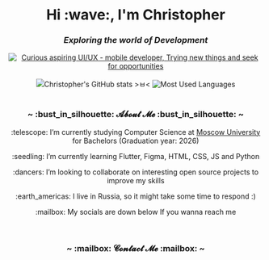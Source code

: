 <h1 align="center">Hi :wave:, I'm Christopher</h1>
<h3 align="center"><em>Exploring the world of Development</em></h3>
<div align="center">
<a href="https://git.io/typing-svg"><img src="https://readme-typing-svg.herokuapp.com?font=Poppins&weight=300&pause=1000&color=F6F732&width=435&lines=Curious+aspiring+UI%2FUX+-+mobile+developer;Trying+new+things+and+seek+for+opportunities" alt="Curious aspiring UI/UX - mobile developer, Trying new things and seek for opportunities" /></a>
</div>
<br/>
<div align="center">
    <picture>
        <!-- prettier-ignore-attribute -->
        <source
            media="(prefers-color-scheme: dark)"
            srcset="https://github-readme-stats.vercel.app/api?username=ChrisElli-dev&title_color=9e76df&text_color=b6c1ce&icon_color=ac89e3&bg_color=00000000&hide_border=true&show_icons=true&include_all_commits=true&count_private=true&custom_title=Christopher%27s%20GitHub%20stats%20%3E%E3%85%82%3C&card_width=400"
        />
        <!-- prettier-ignore-attribute -->
        <source
            media="(prefers-color-scheme: light)"
            srcset="https://github-readme-stats.vercel.app/api?username=ChrisElli-dev&title_color=9062da&icon_color=9e76df&bg_color=00000000&hide_border=true&show_icons=true&include_all_commits=true&count_private=true&custom_title=Christopher%27s%20GitHub%20stats%20%3E%E3%85%82%3C&card_width=400"
        />
        <!-- prettier-ignore-attribute -->
        <img
            alt="Christopher's GitHub stats >ㅂ<"
            src="https://github-readme-stats.vercel.app/api?username=ChrisElli-dev&title_color=9062da&icon_color=9e76df&bg_color=00000000&hide_border=true&show_icons=true&include_all_commits=true&count_private=true&custom_title=Christopher%27s%20GitHub%20stats%20%3E%E3%85%82%3C&card_width=400"
        />
    </picture>
    <picture>
        <!-- prettier-ignore-attribute -->
        <source
            media="(prefers-color-scheme: dark)"
            srcset="https://github-readme-stats.vercel.app/api/top-langs/?username=ChrisElli-dev&title_color=9e76df&text_color=b6c1ce&icon_color=ac89e3&bg_color=00000000&hide_border=true&langs_count=10&layout=compact"
        />
        <!-- prettier-ignore-attribute -->
        <source
            media="(prefers-color-scheme: light)"
            srcset="https://github-readme-stats.vercel.app/api/top-langs/?username=ChrisElli-dev&title_color=9062da&icon_color=9e76df&bg_color=00000000&hide_border=true&langs_count=10&layout=compact"
        />
        <!-- prettier-ignore-attribute -->
        <img
            alt="Most Used Languages"
            src="https://github-readme-stats.vercel.app/api/top-langs/?username=ChrisElli-dev&title_color=9062da&icon_color=9e76df&bg_color=00000000&hide_border=true&langs_count=10&layout=compact"
        />
    </picture>
</div>
</br>
<h3 align="center">~ :bust_in_silhouette: 𝓐𝓫𝓸𝓾𝓽 𝓜𝓮 :bust_in_silhouette: ~</h3>
<p align="center">:telescope: I’m currently studying Computer Science at <a href="https://mtuci.ru/?lang=en" target="blank">Moscow University</a> for Bachelors (Graduation year: 2026)</p>
<p align="center">
    :seedling: I’m currently learning Flutter, Figma, HTML, CSS, JS and Python
</p>
<p align="center">
    :dancers: I’m looking to collaborate on interesting open source projects to improve my skills
</p>
<p align="center">
    :earth_americas: I live in Russia, so it might take some time to respond
    :)
</p>
<p align="center">:mailbox: My socials are down below If you wanna reach me</p>
<br/>
<h3 align="center">~ :mailbox: 𝓒𝓸𝓷𝓽𝓪𝓬𝓽 𝓜𝓮 :mailbox: ~</h3>

